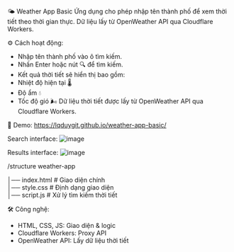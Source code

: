 🌤️ Weather App Basic
Ứng dụng cho phép nhập tên thành phố để xem thời tiết theo thời gian thực. Dữ liệu lấy từ OpenWeather API qua Cloudflare Workers.

⚙️ Cách hoạt động:
- Nhập tên thành phố vào ô tìm kiếm.
- Nhấn Enter hoặc nút 🔍 để tìm kiếm.
- Kết quả thời tiết sẽ hiển thị bao gồm:
- Nhiệt độ hiện tại 🌡️
- Độ ẩm 💧
- Tốc độ gió 🌬️
Dữ liệu thời tiết được lấy từ OpenWeather API qua Cloudflare Workers.

🔗 Demo: https://lqduygit.github.io/weather-app-basic/

Search interface:
![image](https://github.com/user-attachments/assets/88371cca-e128-443f-8f0a-2471c2135762)

Results interface:
![image](https://github.com/user-attachments/assets/a4b3015b-158d-4dfe-922b-0a238684e6e2)

/structure weather-app

│── index.html     # Giao diện chính  
│── style.css      # Định dạng giao diện  
│── script.js      # Xử lý tìm kiếm thời tiết  

🛠️ Công nghệ:
- HTML, CSS, JS: Giao diện & logic
- Cloudflare Workers: Proxy API
- OpenWeather API: Lấy dữ liệu thời tiết
